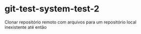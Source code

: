 # git-test-system-test-2
Clonar repositório remoto com arquivos para um repositório local inexistente até então
